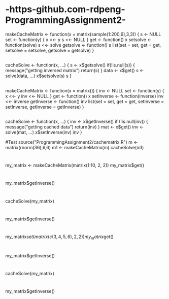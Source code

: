 # -https-github.com-rdpeng-ProgrammingAssignment2-
makeCacheMatrix <- function(x = matrix(sample(1:200,6),3,3)) {
  s <- NULL
  set <- function(y) {
    x <<- y
    s <<- NULL
  }
  get <- function() x
  setsolve <- function(solve) s <<- solve
  getsolve <- function() s
  list(set = set, get = get,
       setsolve = setsolve,
       getsolve = getsolve)
}
##
cacheSolve <- function(x, ...) {
  s <- x$getsolve()
  if(!is.null(s)) {
    message("getting inversed matrix")
    return(s)
  }
  data <- x$get()
  s <- solve(data, ...)
  x$setsolve(s)
  s
}

##
makeCacheMatrix <- function(x = matrix()) {
  inv <- NULL
  set <- function(y) {
    x <<- y
    inv <<- NULL
  }
  get <- function() x
  setInverse <- function(inverse) inv <<- inverse
  getInverse <- function() inv
  list(set = set,
       get = get,
       setInverse = setInverse,
       getInverse = getInverse)
}

##
cacheSolve <- function(x, ...) {
  inv <- x$getInverse()
  if (!is.null(inv)) {
    message("getting cached data")
    return(inv)
  }
  mat <- x$get()
  inv <- solve(mat, ...)
  x$setInverse(inv)
  inv
}

#Test
source("ProgrammingAssignment2/cachematrix.R")
m <- matrix(rnorm(36),6,6)
m1 <- makeCacheMatrix(m)
cacheSolve(m1)
#
my_matrix <- makeCacheMatrix(matrix(1:10, 2, 2))
my_matrix$get()
#
my_matrix$getInverse()
#
cacheSolve(my_matrix)
#
my_matrix$getInverse()
#
my_matrix$set(matrix(c(3, 4, 5, 6), 2, 2))
my_matrix$get()
#
my_matrix$getInverse()
#
cacheSolve(my_matrix)
#
my_matrix$getInverse()

